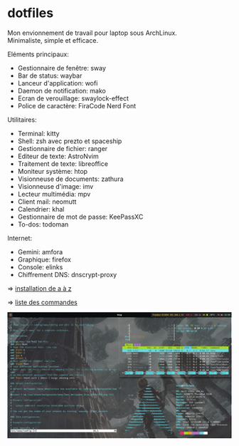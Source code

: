 # dotfiles

Mon envionnement de travail pour laptop sous ArchLinux.  
Minimaliste, simple et efficace. 


Eléments principaux:
  
- Gestionnaire de fenêtre: sway
- Bar de status: waybar
- Lanceur d'application: wofi
- Daemon de notification: mako
- Ecran de verouillage: swaylock-effect
- Police de caractère: FiraCode Nerd Font
  
Utilitaires:
  
- Terminal: kitty
- Shell: zsh avec prezto et spaceship
- Gestionnaire de fichier: ranger
- Editeur de texte: AstroNvim
- Traitement de texte: libreoffice
- Moniteur système: htop
- Visionneuse de documents: zathura  
- Visionneuse d'image: imv
- Lecteur multimédia: mpv
- Client mail: neomutt
- Calendrier: khal
- Gestionnaire de mot de passe: KeePassXC
- To-dos: todoman

Internet:
- Gemini: amfora
- Graphique: firefox
- Console: elinks
- Chiffrement DNS: dnscrypt-proxy


=> [installation de a à z](installation.txt)

=> [liste des commandes](cheatsheet.txt)

![Screenshot 1](./Images/1.png)
